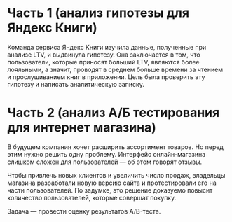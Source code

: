 # Часть 1 (анализ гипотезы для Яндекс Книги)

Команда сервиса Яндекс Книги изучила данные, полученные при анализе LTV, и выдвинула гипотезу. Она заключается в том, что пользователи, которые приносят больший LTV, являются более лояльными, а значит, проводят в среднем больше времени за чтением и прослушиванием книг в приложении. Цель была проверить эту гипотезу и написать аналитическую записку.

# Часть 2 (анализ А/Б тестирования для интернет магазина)

В будущем компания хочет расширить ассортимент товаров. Но перед этим нужно решить одну проблему. Интерфейс онлайн-магазина слишком сложен для пользователей — об этом говорят отзывы.

Чтобы привлечь новых клиентов и увеличить число продаж, владельцы магазина разработали новую версию сайта и протестировали его на части пользователей. По задумке, это решение доказуемо повысит количество пользователей, которые совершат покупку.

Задача — провести оценку результатов A/B-теста.